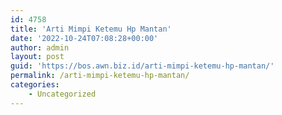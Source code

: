 ```yaml
---
id: 4758
title: 'Arti Mimpi Ketemu Hp Mantan'
date: '2022-10-24T07:08:28+00:00'
author: admin
layout: post
guid: 'https://bos.awn.biz.id/arti-mimpi-ketemu-hp-mantan/'
permalink: /arti-mimpi-ketemu-hp-mantan/
categories:
    - Uncategorized
---
```


